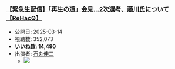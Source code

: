 ### [【緊急生配信】「再生の道」会見…2次選考、藤川氏について【ReHacQ】](https://www.youtube.com/watch?v=-X-oDmsc8G0)
-   公開日: 2025-03-14
-   視聴数: 352,073
-   **いいね数: 14,490**
-   出演者: [石丸伸二](/rehacq_fan/people/石丸伸二 "wikilink")
    - [![](https://img.youtube.com/vi/-X-oDmsc8G0/hqdefault.jpg)](https://www.youtube.com/watch?v=-X-oDmsc8G0)
